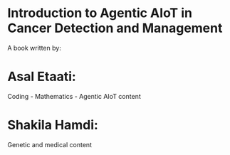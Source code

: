 # Introduction to Agentic AIoT in Cancer Detection and Management
A book written by:
# Asal Etaati:
Coding - Mathematics - Agentic AIoT content 
# Shakila Hamdi:
Genetic and medical content
